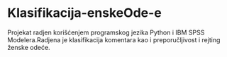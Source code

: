 # Klasifikacija-enskeOde-e
Projekat radjen korišćenjem programskog jezika Python i IBM SPSS Modelera.Radjena je klasifikacija komentara kao i preporučljivost i rejting ženske odeće.
